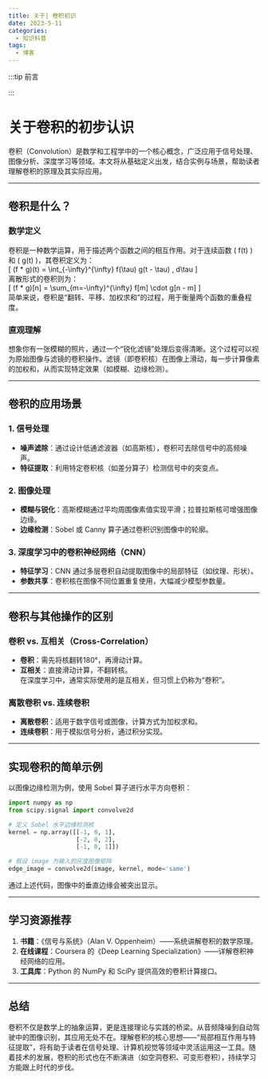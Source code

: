 ```yaml
---
title: 关于| 卷积初识
date: 2023-5-11
categories:
  - 知识科普
tags: 
  - 博客
---
```


:::tip 前言



:::

# 关于卷积的初步认识

卷积（Convolution）是数学和工程学中的一个核心概念，广泛应用于信号处理、图像分析、深度学习等领域。本文将从基础定义出发，结合实例与场景，帮助读者理解卷积的原理及其实际应用。

---

## 卷积是什么？

### 数学定义
卷积是一种数学运算，用于描述两个函数之间的相互作用。对于连续函数 \( f(t) \) 和 \( g(t) \)，其卷积定义为：  
\[
(f * g)(t) = \int_{-\infty}^{\infty} f(\tau) g(t - \tau) \, d\tau
\]  
离散形式的卷积则为：  
\[
(f * g)[n] = \sum_{m=-\infty}^{\infty} f[m] \cdot g[n - m]
\]  
简单来说，卷积是“翻转、平移、加权求和”的过程，用于衡量两个函数的重叠程度。

### 直观理解
想象你有一张模糊的照片，通过一个“锐化滤镜”处理后变得清晰。这个过程可以视为原始图像与滤镜的卷积操作。滤镜（即卷积核）在图像上滑动，每一步计算像素的加权和，从而实现特定效果（如模糊、边缘检测）。

---

## 卷积的应用场景

### 1. 信号处理
- **噪声滤除**：通过设计低通滤波器（如高斯核），卷积可去除信号中的高频噪声。  
- **特征提取**：利用特定卷积核（如差分算子）检测信号中的突变点。

### 2. 图像处理
- **模糊与锐化**：高斯模糊通过平均周围像素值实现平滑；拉普拉斯核可增强图像边缘。  
- **边缘检测**：Sobel 或 Canny 算子通过卷积识别图像中的轮廓。

### 3. 深度学习中的卷积神经网络（CNN）
- **特征学习**：CNN 通过多层卷积自动提取图像中的局部特征（如纹理、形状）。  
- **参数共享**：卷积核在图像不同位置重复使用，大幅减少模型参数量。

---

## 卷积与其他操作的区别

### 卷积 vs. 互相关（Cross-Correlation）
- **卷积**：需先将核翻转180°，再滑动计算。  
- **互相关**：直接滑动计算，不翻转核。  
在深度学习中，通常实际使用的是互相关，但习惯上仍称为“卷积”。

### 离散卷积 vs. 连续卷积
- **离散卷积**：适用于数字信号或图像，计算方式为加权求和。  
- **连续卷积**：用于模拟信号分析，通过积分实现。

---

## 实现卷积的简单示例

以图像边缘检测为例，使用 Sobel 算子进行水平方向卷积：  
```python
import numpy as np
from scipy.signal import convolve2d

# 定义 Sobel 水平边缘检测核
kernel = np.array([[-1, 0, 1],
                   [-2, 0, 2],
                   [-1, 0, 1]])

# 假设 image 为输入的灰度图像矩阵
edge_image = convolve2d(image, kernel, mode='same')
```
通过上述代码，图像中的垂直边缘会被突出显示。

---

## 学习资源推荐
1. **书籍**：《信号与系统》（Alan V. Oppenheim）——系统讲解卷积的数学原理。  
2. **在线课程**：Coursera 的《Deep Learning Specialization》——详解卷积神经网络的应用。  
3. **工具库**：Python 的 NumPy 和 SciPy 提供高效的卷积计算接口。

---

## 总结

卷积不仅是数学上的抽象运算，更是连接理论与实践的桥梁。从音频降噪到自动驾驶中的图像识别，其应用无处不在。理解卷积的核心思想——“局部相互作用与特征提取”，将有助于读者在信号处理、计算机视觉等领域中灵活运用这一工具。随着技术的发展，卷积的形式也在不断演进（如空洞卷积、可变形卷积），持续学习方能跟上时代的步伐。
